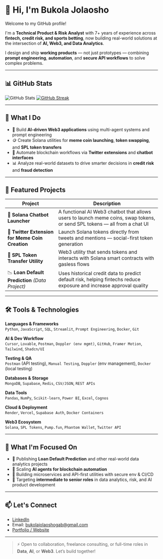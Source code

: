# 👋 Hi, I'm Bukola Jolaosho

Welcome to my GitHub profile!

I'm a **Technical Product & Risk Analyst** with 7+ years of experience across **fintech, credit risk, and sports betting**, now building real-world solutions at the intersection of **AI, Web3, and Data Analytics**.

I design and ship **working products** — not just prototypes — combining **prompt engineering**, **automation**, and **secure API workflows** to solve complex problems.

---

## 📊 GitHub Stats

![GitHub Stats](https://github-readme-stats.vercel.app/api?username=jbgabreal&show_icons=true&theme=radical)   [![GitHub Streak](https://streak-stats.demolab.com/?user=jbgabreal&theme=dark)](https://git.io/streak-stats)


---

## 🧠 What I Do

- 🤖 Build **AI-driven Web3 applications** using multi-agent systems and prompt engineering  
- 🪙 Create Solana utilities for **meme coin launching**, **token swapping**, and **SPL token transfers**
- 🧵 Automate blockchain workflows via **Twitter extensions** and **chatbot interfaces**
- 📊 Analyze real-world datasets to drive smarter decisions in **credit risk** and **fraud detection**

---

## 🚀 Featured Projects

| Project | Description |
|--------|-------------|
| 💬 **Solana Chatbot Launcher** | A functional AI Web3 chatbot that allows users to launch meme coins, swap tokens, or send SPL tokens — all from a chat UI |
| 🧩 **Twitter Extension for Meme Coin Creation** | Launch Solana tokens directly from tweets and mentions — social-first token generation |
| 🔁 **SPL Token Transfer Utility** | Web3 utility that sends tokens and interacts with Solana smart contracts with gasless flows |
| 📉 **Loan Default Prediction** *(Data Project)* | Uses historical credit data to predict default risk, helping fintechs reduce exposure and increase approval quality |

---

## 🛠️ Tools & Technologies

**Languages & Frameworks**  
`Python`, `JavaScript`, `SQL`, `Streamlit`, `Prompt Engineering`, `Docker`, `Git`

**AI & Dev Workflow**  
`Cursor`, `Lovable`, `Postman`, `Doppler (env mgmt)`, `GitHub`, `Framer Motion`, `Tailwind`, `Shadcn/UI`

**Testing & QA**  
`Postman` (API testing), `Manual Testing`, `Doppler` (env management), `Docker` (local testing)

**Databases & Storage**  
`MongoDB`, `Supabase`, `Redis`, `CSV/JSON`, `REST APIs`

**Data Tools**  
`Pandas`, `NumPy`, `Scikit-learn`, `Power BI`, `Excel`, `Cognos`

**Cloud & Deployment**  
`Render`, `Vercel`, `Supabase Auth`, `Docker Containers`

**Web3 Ecosystem**  
`Solana`, `SPL Tokens`, `Pump.fun`, `Phantom Wallet`, `Twitter API`

---

## 🧭 What I'm Focused On

- 🚀 Publishing **Loan Default Prediction** and other real-world data analytics projects
- 🤖 Scaling **AI agents for blockchain automation**
- 🔄 Building microservices and API-first utilities with secure env & CI/CD
- 💼 Targeting **intermediate to senior roles** in data analytics, risk, and AI product development

---

## 📫 Let's Connect

- [LinkedIn](https://www.linkedin.com/in/jolaosho-bukola/)
- Email: bukolajolaoshogab@gmail.com  
- [Portfolio / Website](https://www.bukolajolaosho.com) 

---

> ⚡ Open to collaboration, freelance consulting, or full-time roles in **Data**, **AI**, or **Web3**. Let’s build together!
